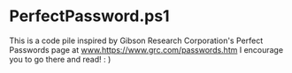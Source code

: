 PerfectPassword.ps1
===================

This is a code pile inspired by Gibson Research Corporation's Perfect Passwords page at www.https://www.grc.com/passwords.htm
I encourage you to go there and read!   : ) 
